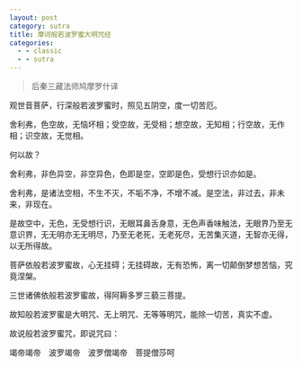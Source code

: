 ```yaml
---
layout: post
category: sutra
title: 摩诃般若波罗蜜大明咒经
categories:
  - - classic
  - - sutra
---
```


> 后秦三藏法师鸠摩罗什译

观世音菩萨，行深般若波罗蜜时，照见五阴空，度一切苦厄。

舍利弗，色空故，无恼坏相；受空故，无受相；想空故，无知相；行空故，无作相；识空故，无觉相。

何以故？

舍利弗，非色异空，非空异色，色即是空，空即是色，受想行识亦如是。

舍利弗，是诸法空相，不生不灭，不垢不净，不增不减。是空法，非过去，非未来，非现在。

是故空中，无色，无受想行识，无眼耳鼻舌身意，无色声香味触法，无眼界乃至无意识界，无无明亦无无明尽，乃至无老死，无老死尽，无苦集灭道，无智亦无得，以无所得故。

菩萨依般若波罗蜜故，心无挂碍；无挂碍故，无有恐怖，离一切颠倒梦想苦恼，究竟涅槃。

三世诸佛依般若波罗蜜故，得阿耨多罗三藐三菩提。

故知般若波罗蜜是大明咒、无上明咒、无等等明咒，能除一切苦，真实不虚。

故说般若波罗蜜咒，即说咒曰：

竭帝竭帝　波罗竭帝　波罗僧竭帝　菩提僧莎呵